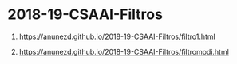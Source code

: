 # 2018-19-CSAAI-Filtros
1. https://anunezd.github.io/2018-19-CSAAI-Filtros/filtro1.html

2. https://anunezd.github.io/2018-19-CSAAI-Filtros/filtromodi.html
